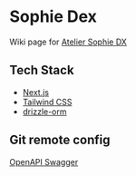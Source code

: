 # Sophie Dex

Wiki page for [Atelier Sophie DX](https://store.steampowered.com/app/1502970/Atelier_Sophie_The_Alchemist_of_the_Mysterious_Book_DX/)

## Tech Stack

-  [Next.js](https://nextjs.org)
-  [Tailwind CSS](https://tailwindcss.com)
-  [drizzle-orm](https://orm.drizzle.team/)

## Git remote config

[OpenAPI Swagger](https://sophie-dex.vercel.app/api-doc)
